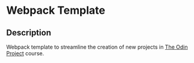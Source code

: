 # Webpack Template

## Description

Webpack template to streamline the creation of new projects in [The Odin Project](https://www.theodinproject.com) course.
